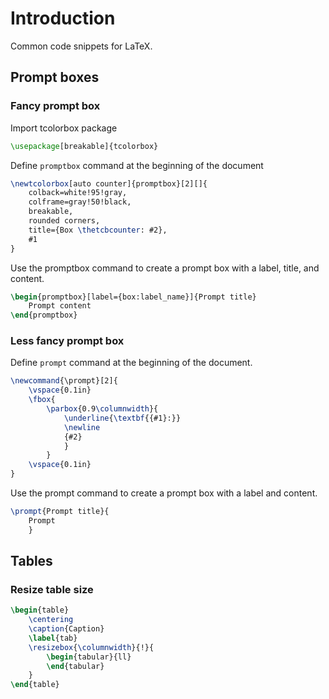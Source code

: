 # Introduction

Common code snippets for LaTeX.

## Prompt boxes

### Fancy prompt box

Import tcolorbox package
```tex
\usepackage[breakable]{tcolorbox}
```

Define `promptbox` command at the beginning of the document
```tex
\newtcolorbox[auto counter]{promptbox}[2][]{
    colback=white!95!gray,
    colframe=gray!50!black,
    breakable,
    rounded corners,
    title={Box \thetcbcounter: #2},
    #1
}
```

Use the promptbox command to create a prompt box with a label, title, and content.
```tex
\begin{promptbox}[label={box:label_name}]{Prompt title}
    Prompt content
\end{promptbox}
```

### Less fancy prompt box

Define `prompt` command at the beginning of the document.
```tex
\newcommand{\prompt}[2]{
    \vspace{0.1in}
    \fbox{
        \parbox{0.9\columnwidth}{
            \underline{\textbf{{#1}:}}
            \newline
            {#2}
            }
        }
    \vspace{0.1in}
}
```

Use the prompt command to create a prompt box with a label and content.
```tex
\prompt{Prompt title}{
    Prompt
    }
```

## Tables

### Resize table size

```tex
\begin{table}
    \centering
    \caption{Caption}
    \label{tab}
    \resizebox{\columnwidth}{!}{
        \begin{tabular}{ll}
        \end{tabular}
    }
\end{table}
```
